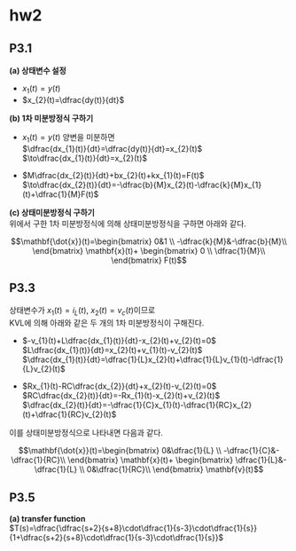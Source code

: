 # hw2
## P3.1
**(a) 상태변수 설정**  
* $x_{1}(t)=y(t)$  
* $x_{2}(t)=\dfrac{dy(t)}{dt}$  

**(b) 1차 미분방정식 구하기**  
* $x_{1}(t)=y(t)$ 양변을 미분하면  
$\dfrac{dx_{1}(t)}{dt}=\dfrac{dy(t)}{dt}=x_{2}(t)$  
$\to\dfrac{dx_{1}(t)}{dt}=x_{2}(t)$

* $M\dfrac{dx_{2}(t)}{dt}+bx_{2}(t)+kx_{1}(t)=F(t)$  
$\to\dfrac{dx_{2}(t)}{dt}=-\dfrac{b}{M}x_{2}(t)-\dfrac{k}{M}x_{1}(t)+\dfrac{1}{M}F(t)$  

**(c) 상태미분방정식 구하기**  
위에서 구한 1차 미분방정식에 의해 상태미분방정식을 구하면 아래와 같다.  

$$\mathbf{\dot{x}}(t)=\begin{bmatrix} 0&1 \\
-\dfrac{k}{M}&-\dfrac{b}{M}\\ \end{bmatrix} \mathbf{x}(t)+
\begin{bmatrix} 0 \\
\dfrac{1}{M}\\ \end{bmatrix} F(t)$$  

## P3.3
상태변수가 $x_{1}(t)=i_{L}(t)$, $x_{2}(t)=v_{c}(t)$이므로  
KVL에 의해 아래와 같은 두 개의 1차 미분방정식이 구해진다.  

* $-v_{1}(t)+L\dfrac{dx_{1}(t)}{dt}-x_{2}(t)+v_{2}(t)=0$  
  $L\dfrac{dx_{1}(t)}{dt}=x_{2}(t)+v_{1}(t)-v_{2}(t)$  
  $\dfrac{dx_{1}(t)}{dt}=\dfrac{1}{L}x_{2}(t)+\dfrac{1}{L}v_{1}(t)-\dfrac{1}{L}v_{2}(t)$

* $Rx_{1}(t)-RC\dfrac{dx_{2}}{dt}+x_{2}(t)-v_{2}(t)=0$  
  $RC\dfrac{dx_{2}(t)}{dt}=-Rx_{1}(t)-x_{2}(t)+v_{2}(t)$  
  $\dfrac{dx_{2}(t)}{dt}=-\dfrac{1}{C}x_{1}(t)-\dfrac{1}{RC}x_{2}(t)+\dfrac{1}{RC}v_{2}(t)$

이를 상태미분방정식으로 나타내면 다음과 같다.  

$$\mathbf{\dot{x}}(t)=\begin{bmatrix} 0&\dfrac{1}{L} \\
-\dfrac{1}{C}&-\dfrac{1}{RC}\\ \end{bmatrix} \mathbf{x}(t)+
\begin{bmatrix} \dfrac{1}{L}&-\dfrac{1}{L} \\
0&\dfrac{1}{RC}\\ \end{bmatrix} \mathbf{v}(t)$$  

## P3.5
**(a) transfer function**  
$T(s)=\dfrac{\dfrac{s+2}{s+8}\cdot\dfrac{1}{s-3}\cdot\dfrac{1}{s}}{1+\dfrac{s+2}{s+8}\cdot\dfrac{1}{s-3}\cdot\dfrac{1}{s}}$
